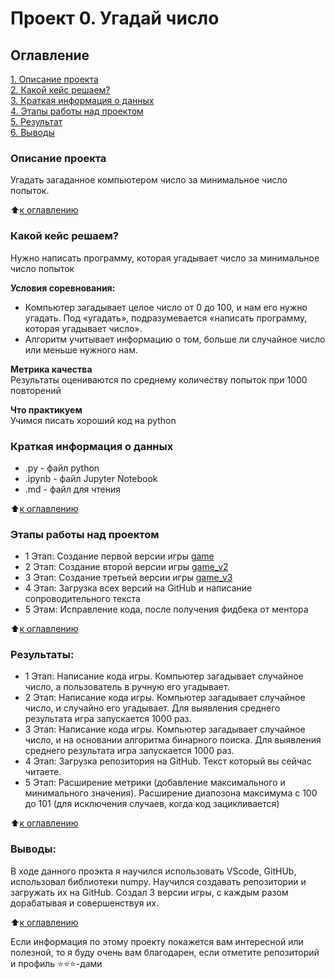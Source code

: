 # Проект 0. Угадай число

## Оглавление  
[1. Описание проекта](#Описание-проекта)  
[2. Какой кейс решаем?](#какой-кейс-решаем)  
[3. Краткая информация о данных](#Краткая-информация-о-данных)  
[4. Этапы работы над проектом](#Этапы-работы-над-проектом)  
[5. Результат](#Результаты)    
[6. Выводы](#Выводы) 

### Описание проекта    
Угадать загаданное компьютером число за минимальное число попыток.

:arrow_up:[к оглавлению](#Оглавление)


### Какой кейс решаем?    
Нужно написать программу, которая угадывает число за минимальное число попыток

**Условия соревнования:**  
- Компьютер загадывает целое число от 0 до 100, и нам его нужно угадать. Под «угадать», подразумевается «написать программу, которая угадывает число».
- Алгоритм учитывает информацию о том, больше ли случайное число или меньше нужного нам.

**Метрика качества**     
Результаты оцениваются по среднему количеству попыток при 1000 повторений

**Что практикуем**     
Учимся писать хороший код на python


### Краткая информация о данных
- .py - файл python
- .ipynb - файл Jupyter Notebook
- .md - файл для чтения

  
:arrow_up:[к оглавлению](#Оглавление)


### Этапы работы над проектом  
- 1 Этап: Создание первой версии игры [game](https://github.com/ret4ed/Sf_DS_game_1/blob/main/Skillfactory/project_0/game.py)
- 2 Этап: Создание второй версии игры [game_v2](https://github.com/ret4ed/Sf_DS_game_1/blob/main/Skillfactory/project_0/game_v2.py)
- 3 Этап: Создание третьей версии игры [game_v3](https://github.com/ret4ed/Sf_DS_game_1/blob/main/Skillfactory/project_0/game_v3.py)
- 4 Этап: Загрузка всех версий на GitHub и написание сопроводительного текста
- 5 Этам: Исправление кода, после получения фидбека от ментора

:arrow_up:[к оглавлению](#Оглавление)


### Результаты:  
- 1 Этап: Написание кода игры. Компьютер загадывает случайное число, а пользователь в ручную его угадывает.
- 2 Этап: Написание кода игры. Компьютер загадывает случайное число, и случайно его угадывает. Для выявления среднего результата игра запускается 1000 раз.
- 3 Этап: Написание кода игры. Компьютер загадывает случайное число, и на основании алгоритма бинарного поиска. Для выявления среднего результата игра запускается 1000 раз.
- 4 Этап: Загрузка репозитория на GitHub. Текст который вы сейчас читаете.
- 5 Этап: Расширение метрики (добавление максимального и минимального значения). Расширение диапозона максимума с 100 до 101 (для исключения случаев, когда код зацикливается) 

:arrow_up:[к оглавлению](#Оглавление)


### Выводы:  
В ходе данного проэкта я научился использовать VScode, GitHUb, использовал библиотеки numpy. Научился создавать репозитории и загружать их на GitHub. Создал 3 версии игры, с каждым разом дорабатывая и совершенствуя их.

:arrow_up:[к оглавлению](#Оглавление)


Если информация по этому проекту покажется вам интересной или полезной, то я буду очень вам благодарен, если отметите репозиторий и профиль ⭐️⭐️⭐️-дами